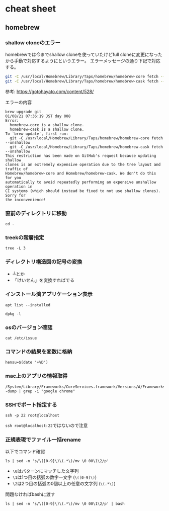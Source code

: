# cheat sheet

## homebrew

### shallow cloneのエラー

homebrewでは今までshallow cloneを使っていたけどfull cloneに変更になったから手動で対応するようにというエラー。
エラーメッセージの通り下記で対応する。

```bash
git -C /usr/local/Homebrew/Library/Taps/homebrew/homebrew-core fetch --unshallow
git -C /usr/local/Homebrew/Library/Taps/homebrew/homebrew-cask fetch --unshallow
```

参考: https://gotohayato.com/content/528/

エラーの内容
```
brew upgrade git                                                                                                                                                                      01/08/21 07:36:19 JST day 008
Error:
  homebrew-core is a shallow clone.
  homebrew-cask is a shallow clone.
To `brew update`, first run:
  git -C /usr/local/Homebrew/Library/Taps/homebrew/homebrew-core fetch --unshallow
  git -C /usr/local/Homebrew/Library/Taps/homebrew/homebrew-cask fetch --unshallow
This restriction has been made on GitHub's request because updating shallow
clones is an extremely expensive operation due to the tree layout and traffic of
Homebrew/homebrew-core and Homebrew/homebrew-cask. We don't do this for you
automatically to avoid repeatedly performing an expensive unshallow operation in
CI systems (which should instead be fixed to not use shallow clones). Sorry for
the inconvenience!
```

### 直前のディレクトリに移動

```
cd -
```

### treekの階層指定

```
tree -L 3
```

### ディレクトリ構造図の記号の変換

- ┴とか
- 「けいせん」を変換すればでる

### インストール済アプリケーション表示

```
apt list --installed
```

```
dpkg -l
```

### osのバージョン確認

```
cat /etc/issue
```

### コマンドの結果を変数に格納

```
hensu=$(date '+%D')
```

### mac上のアプリの情報取得

```
/System/Library/Frameworks/CoreServices.framework/Versions/A/Frameworks/LaunchServices.framework/Versions/A/Support/lsregister -dump | grep -i "google chrome"
```

### SSHでポート指定する

```
ssh -p 22 root@localhost
```

`ssh root@localhost:22`ではないので注意

### 正規表現でファイル一括rename

以下でコマンド確認

```
ls | sed -n 's/\([0-9]\)\(.*\)/mv \0 00\1\2/p'
```

- `\0`はパターンにマッチした文字列
- `\1`は1つ目の括弧の数字一文字 (`\([0-9]\)`)
- `\2`は2つ目の括弧の0個以上の任意の文字列 (`\(.*\)`)

問題なければbashに渡す

```
ls | sed -n 's/\([0-9]\)\(.*\)/mv \0 00\1\2/p' | bash
```
